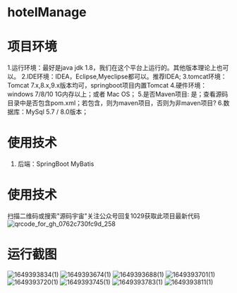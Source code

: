 # hotelManage
# 项目环境
1.运行环境：最好是java jdk 1.8，我们在这个平台上运行的。其他版本理论上也可以。
2.IDE环境：IDEA，Eclipse,Myeclipse都可以。推荐IDEA;
3.tomcat环境：Tomcat 7.x,8.x,9.x版本均可，springboot项目内置Tomcat
4.硬件环境：windows 7/8/10 1G内存以上；或者 Mac OS；
5.是否Maven项目: 是；查看源码目录中是否包含pom.xml；若包含，则为maven项目，否则为非maven项目?
6.数据库：MySql 5.7 / 8.0版本；

# 使用技术
1. 后端：SpringBoot MyBatis

# 使用技术
扫描二维码或搜索"源码宇宙"关注公众号回复1029获取此项目最新代码
![qrcode_for_gh_0762c730fc9d_258](https://user-images.githubusercontent.com/106735732/171599237-35786695-4302-4d3f-a9ca-273478b4437a.jpg)

# 运行截图
![1649393834(1)](https://user-images.githubusercontent.com/106735732/171598115-a534cfa3-823a-4df5-b91f-b5a3f1c8e7f4.jpg)
![1649393674(1)](https://user-images.githubusercontent.com/106735732/171598121-cc9c7655-516a-4ead-a6c2-84173790a296.jpg)
![1649393688(1)](https://user-images.githubusercontent.com/106735732/171598124-e0e863ae-22ca-493a-8289-7fe75e889f0a.jpg)
![1649393701(1)](https://user-images.githubusercontent.com/106735732/171598128-87507758-a1fd-4b23-a91f-6e43650f0aaa.jpg)
![1649393720(1)](https://user-images.githubusercontent.com/106735732/171598131-e989d93f-2cd0-4321-aadc-41760284d9b9.jpg)
![1649393745(1)](https://user-images.githubusercontent.com/106735732/171598140-275248b4-4060-4733-bb85-984ff7543f16.jpg)
![1649393783(1)](https://user-images.githubusercontent.com/106735732/171598141-ffb1a1e3-4e67-4771-831b-fee8c6337a19.jpg)
![1649393811(1)](https://user-images.githubusercontent.com/106735732/171598145-b4688ead-d44c-41d4-8487-b931a1f253ee.jpg)
